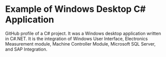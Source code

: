 # Example of Windows Desktop C# Application
GitHub profile of a C# project.
It was a Windows desktop application written in C#.NET. It is the integration of Windows User Interface, Electronics Measurement module, Machine Controller Module, Microsoft SQL Server, and SAP Integration.
